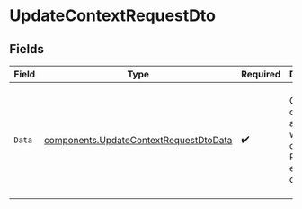 # UpdateContextRequestDto


## Fields

| Field                                                                                            | Type                                                                                             | Required                                                                                         | Description                                                                                      | Example                                                                                          |
| ------------------------------------------------------------------------------------------------ | ------------------------------------------------------------------------------------------------ | ------------------------------------------------------------------------------------------------ | ------------------------------------------------------------------------------------------------ | ------------------------------------------------------------------------------------------------ |
| `Data`                                                                                           | [components.UpdateContextRequestDtoData](../../models/components/updatecontextrequestdtodata.md) | :heavy_check_mark:                                                                               | Custom data to associate with this context. Replaces existing data.                              | {<br/>"tenantName": "Acme Corp",<br/>"region": "us-east-1",<br/>"settings": {<br/>"theme": "dark"<br/>}<br/>} |